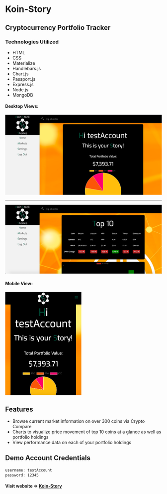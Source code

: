 # Koin-Story
## Cryptocurrency Portfolio Tracker

### Technologies Utilized
* HTML
* CSS
* Materialize
* Handlebars.js
* Chart.js
* Passport.js
* Express.js
* Node.js
* MongoDB

#### Desktop Views:
<img src='github/ks_desktop.png' alt="ks-desktop"/>
<hr/>
<img src='github/ks_markets.png' alt="ks-markets"/>

#### Mobile View:
<img src='github/ks_mobile.png' alt="ks-mobile" width="245"/>

## Features 
* Browse current market information on over 300 coins via Crypto Compare
* Charts to visualize price movement of top 10 coins at a glance as well as portfolio holdings
* View performance data on each of your portfolio holdings

## Demo Account Credentials
```
username: testAccount 
password: 12345
```

#### Visit website => [Koin-Story](https://koinstory.herokuapp.com/users/login)